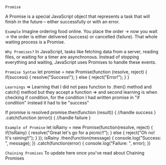 ```Promise```

A Promise is a special JavaScript object that represents a task that will finish in the future – either successfully or with an error.

```Example```
Imagine ordering food online. You place the order → now you wait → the order is either delivered (success) or cancelled (failure). That whole waiting process is a Promise.

```Why Promises?```
In JavaScript, tasks like fetching data from a server, reading files, or waiting for a timer are asynchronous. Instead of stopping everything and waiting, JavaScript uses Promises to handle these events.

```Promise Syntax```
let promise = new Promise(function (resolve, reject) {
    if(success) {
        resolve("Success!");
    } else {
        reject("Error!");
    }
}

```Learnings```
=> Learning that I did not pass function to .then() method and catch() method but they accept a function 
=> and second learning is when checking if condition, for the condition I had written promise in "if condition" instead it had to be "success"

If promise is resolved
promise.then(function (result)) {
    //handle success
}
.catch(function (error)) {
    //handle failure
}

```Example of Promise```
let isRainy = new Promise(function(resolve, reject) {
    if(!isRainy) {
        resolve("Great let's go for a picnic!!");
    } else {
        reject("Oh no! It's raining!!");
    }
});
isRainy
    .then(function(message) {
        console.log("Success: ", message);
    })
    .catch(function(error) {
        console.log("Failure: ", error);
    })

```Chaining Promises```
To update here once you've read about Chaining Promises


